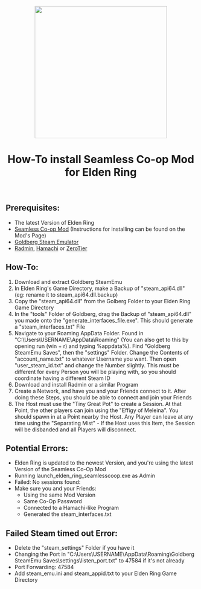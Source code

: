 <p align="center"><img src="https://i.ibb.co/RpNDzZG/Elden-Ring.png" width="350"></a>
<h1 align="center"><b>How-To install Seamless Co-op Mod for Elden Ring</b></h1>
<br />

## Prerequisites:
* The latest Version of Elden Ring
* [Seamless Co-op Mod](https://www.nexusmods.com/eldenring/mods/510) (Instructions for installing can be found on the Mod's Page)
* [Goldberg Steam Emulator](https://mr_goldberg.gitlab.io/goldberg_emulator/)
* [Radmin](https://www.radmin-vpn.com/), [Hamachi](https://www.vpn.net/) or [ZeroTier](https://www.zerotier.com/) 

## How-To:
1. Download and extract Goldberg SteamEmu
2. In Elden Ring's Game Directory, make a Backup of "steam_api64.dll" (eg: rename it to steam_api64.dll.backup)
3. Copy the "steam_api64.dll" from the Golberg Folder to your Elden Ring Game Directory
4. In the "tools" Folder of Goldberg, drag the Backup of "steam_api64.dll" you made onto the "generate_interfaces_file.exe". This should generate a "steam_interfaces.txt" File
5. Navigate to your Roaming AppData Folder. Found in "C:\Users\USERNAME\AppData\Roaming" (You can also get to this by opening run (win + r) and typing %appdata%).
Find "Goldberg SteamEmu Saves", then the "settings" Folder. Change the Contents of "account_name.txt" to whatever Username you want. 
Then open "user_steam_id.txt" and change the Number slightly. This must be different for every Person you will be playing with, so you should coordinate having a different Steam ID
6. Download and install Radmin or a similar Program
7. Create a Network, and have you and your Friends connect to it. After doing these Steps, you should be able to connect and join your Friends
8. The Host must use the "Tiny Great Pot" to create a Session. At that Point, the other players can join using the "Effigy of Meleina". 
You should spawn in at a Point nearby the Host. Any Player can leave at any time using the "Separating Mist" - If the Host uses this Item, the Session will be disbanded and all Players will disconnect.

## Potential Errors:
* Elden Ring is updated to the newest Version, and you're using the latest Version of the Seamless Co-Op Mod
* Running launch_elden_ring_seamlesscoop.exe as Admin
* Failed: No sessions found:
* Make sure you and your Friends:
  * Using the same Mod Version
  * Same Co-Op Password
  * Connected to a Hamachi-like Program
  * Generated the steam_interfaces.txt

## Failed Steam timed out Error:
* Delete the "steam_settings" Folder if you have it
* Changing the Port in "C:\Users\USERNAME\AppData\Roaming\Goldberg SteamEmu Saves\settings\listen_port.txt" to 47584 if it's not already
* Port Forwarding: 47584
* Add steam_emu.ini and steam_appid.txt to your Elden Ring Game Directory
